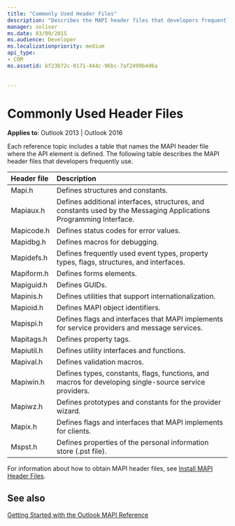 ```yaml
---
title: "Commonly Used Header Files"
description: "Describes the MAPI header files that developers frequently use."
manager: soliver
ms.date: 03/09/2015
ms.audience: Developer
ms.localizationpriority: medium
api_type:
- COM
ms.assetid: bf23b72c-0171-444c-96bc-7af2499b4d6a
 
 
---
```


# Commonly Used Header Files

  
  
**Applies to**: Outlook 2013 | Outlook 2016 
  
Each reference topic includes a table that names the MAPI header file where the API element is defined. The following table describes the MAPI header files that developers frequently use.
  
|**Header file**|**Description**|
|:-----|:-----|
|Mapi.h  <br/> |Defines structures and constants. |
|Mapiaux.h  <br/> |Defines additional interfaces, structures, and constants used by the Messaging Applications Programming Interface. |
|Mapicode.h  <br/> |Defines status codes for error values. |
|Mapidbg.h  <br/> |Defines macros for debugging. |
|Mapidefs.h  <br/> |Defines frequently used event types, property types, flags, structures, and interfaces. |
|Mapiform.h  <br/> |Defines forms elements. |
|Mapiguid.h  <br/> |Defines GUIDs. |
|Mapinis.h  <br/> |Defines utilities that support internationalization. |
|Mapioid.h  <br/> |Defines MAPI object identifiers. |
|Mapispi.h  <br/> |Defines flags and interfaces that MAPI implements for service providers and message services. |
|Mapitags.h  <br/> |Defines property tags. |
|Mapiutil.h  <br/> |Defines utility interfaces and functions. |
|Mapival.h  <br/> |Defines validation macros. |
|Mapiwin.h  <br/> |Defines types, constants, flags, functions, and macros for developing single-source service providers. |
|Mapiwz.h  <br/> |Defines prototypes and constants for the provider wizard. |
|Mapix.h  <br/> |Defines flags and interfaces that MAPI implements for clients. |
|Mspst.h  <br/> |Defines properties of the personal information store (.pst file). |
   
For information about how to obtain MAPI header files, see [Install MAPI Header Files](how-to-install-mapi-header-files.md).
  
## See also



[Getting Started with the Outlook MAPI Reference](getting-started-with-the-outlook-mapi-reference.md)

